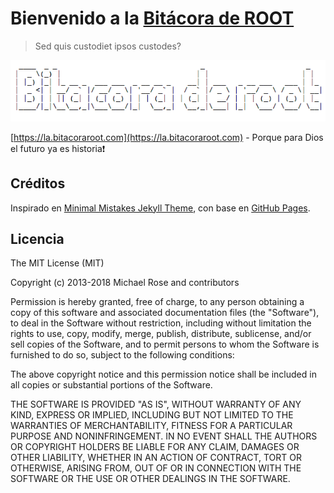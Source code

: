 # Bienvenido a la [Bitácora de ROOT](https://la.bitacoraroot.com)
> Sed quis custodiet ipsos custodes?

![Bitacoraroot Logo](terorero/bitacora-text.png)

[https://la.bitacoraroot.com](https://la.bitacoraroot.com) - Porque para Dios el futuro ya es historia:exclamation:

## Créditos

Inspirado en 
[Minimal Mistakes Jekyll Theme](https://mmistakes.github.io/minimal-mistakes/), con base en [GitHub Pages](https://pages.github.com/).

## Licencia

The MIT License (MIT)

Copyright (c) 2013-2018 Michael Rose and contributors

Permission is hereby granted, free of charge, to any person obtaining a copy
of this software and associated documentation files (the "Software"), to deal
in the Software without restriction, including without limitation the rights
to use, copy, modify, merge, publish, distribute, sublicense, and/or sell
copies of the Software, and to permit persons to whom the Software is
furnished to do so, subject to the following conditions:

The above copyright notice and this permission notice shall be included in all
copies or substantial portions of the Software.

THE SOFTWARE IS PROVIDED "AS IS", WITHOUT WARRANTY OF ANY KIND, EXPRESS OR
IMPLIED, INCLUDING BUT NOT LIMITED TO THE WARRANTIES OF MERCHANTABILITY,
FITNESS FOR A PARTICULAR PURPOSE AND NONINFRINGEMENT. IN NO EVENT SHALL THE
AUTHORS OR COPYRIGHT HOLDERS BE LIABLE FOR ANY CLAIM, DAMAGES OR OTHER
LIABILITY, WHETHER IN AN ACTION OF CONTRACT, TORT OR OTHERWISE, ARISING FROM,
OUT OF OR IN CONNECTION WITH THE SOFTWARE OR THE USE OR OTHER DEALINGS IN THE
SOFTWARE.